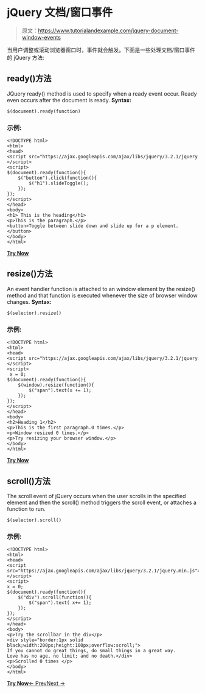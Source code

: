 # jQuery 文档/窗口事件

> 原文：<https://www.tutorialandexample.com/jquery-document-window-events>

当用户调整或滚动浏览器窗口时，事件就会触发。下面是一些处理文档/窗口事件的 jQuery 方法:

## ready()方法

JQuery ready() method is used to specify when a ready event occur. Ready even occurs after the document is ready. **Syntax:**

```
$(document).ready(function)
```

### 示例:

```
<!DOCTYPE html>  
<html>  
<head>  
<script src="https://ajax.googleapis.com/ajax/libs/jquery/3.2.1/jquery.min.js"></script>  
<script>  
$(document).ready(function(){  
    $("button").click(function(){  
        $("h1").slideToggle();  
    });  
});  
</script>  
</head>  
<body>  
<h1> This is the heading</h1>  
<p>This is the paragraph.</p>  
<button>Toggle between slide down and slide up for a p element.</button>  
</body>  
</html>

```

**[Try Now](https://editor.tutorialandexample.com/web/test.jsp?filename=jquerydocumentwindowevents)**

## resize()方法

An event handler function is attached to an window element by the resize() method and that function is executed whenever the size of browser window changes. **Syntax:**

```
$(selector).resize()
```

### 示例:

```
<!DOCTYPE html>  
<html>  
<head>  
<script src="https://ajax.googleapis.com/ajax/libs/jquery/3.2.1/jquery.min.js"></script>  
<script>  
 x = 0;  
$(document).ready(function(){  
    $(window).resize(function(){  
        $("span").text(x += 1);  
    });  
});  
</script>  
</head>  
<body>  
<h2>Heading 1</h2>  
<p>This is the first paragraph.0 times.</p>  
<p>Window resized 0 times.</p>  
<p>Try resizing your browser window.</p>  
</body>  
</html>

```

**[Try Now](https://editor.tutorialandexample.com/web/test.jsp?filename=jquerydocumentwindowevents1)**

## scroll()方法

The scroll event of jQuery occurs when the user scrolls in the specified element and then the scroll() method triggers the scroll event, or attaches a function to run.

```
$(selector).scroll()
```

### 示例:

```
<!DOCTYPE html>  
<html>  
<head>  
<script src="https://ajax.googleapis.com/ajax/libs/jquery/3.2.1/jquery.min.js"></script>  
<script>  
x = 0;  
$(document).ready(function(){  
    $("div").scroll(function(){  
        $("span").text( x+= 1);  
    });  
});  
</script>  
</head>  
<body>  
<p>Try the scrollbar in the div</p>  
<div style="border:1px solid black;width:200px;height:100px;overflow:scroll;">   
If you cannot do great things, do small things in a great way.
Love has no age, no limit; and no death.</div>  
<p>Scrolled 0 times </p>  
</body>  
</html> 

```

**[Try Now](https://editor.tutorialandexample.com/web/test.jsp?filename=jquerydocumentwindowevents2)**[← Prev](https://www.tutorialandexample.com/jquery-form-events)[Next →](https://www.tutorialandexample.com/jquery-hide-show-effect)